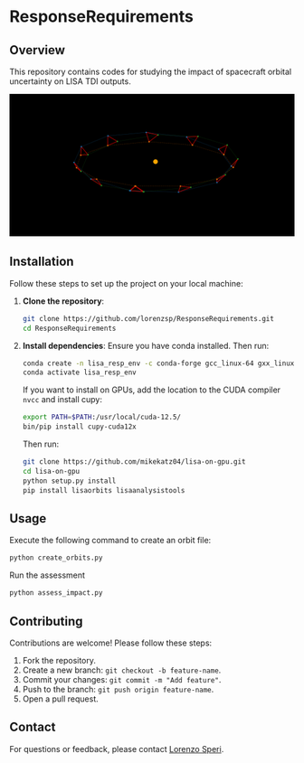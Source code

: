 # ResponseRequirements
## Overview
This repository contains codes for studying the impact of spacecraft orbital uncertainty on LISA TDI outputs.

![LISA orbits](report/figures/3d_orbit_around_sun.png)

## Installation
Follow these steps to set up the project on your local machine:

1. **Clone the repository**:
    ```bash
    git clone https://github.com/lorenzsp/ResponseRequirements.git
    cd ResponseRequirements
    ```

2. **Install dependencies**:
    Ensure you have conda installed. Then run:
    ```bash
    conda create -n lisa_resp_env -c conda-forge gcc_linux-64 gxx_linux-64 numpy Cython scipy jupyter ipython h5py matplotlib python=3.12
    conda activate lisa_resp_env
    ```
    
    If you want to install on GPUs, add the location to the CUDA compiler `nvcc` and install cupy:
    ```bash
    export PATH=$PATH:/usr/local/cuda-12.5/
    bin/pip install cupy-cuda12x
    ```
    
    Then run:
    ```bash
    git clone https://github.com/mikekatz04/lisa-on-gpu.git
    cd lisa-on-gpu
    python setup.py install
    pip install lisaorbits lisaanalysistools
    ```

## Usage
Execute the following command to create an orbit file:
```bash
python create_orbits.py
```

Run the assessment
```bash
python assess_impact.py
```

## Contributing
Contributions are welcome! Please follow these steps:
1. Fork the repository.
2. Create a new branch: `git checkout -b feature-name`.
3. Commit your changes: `git commit -m "Add feature"`.
4. Push to the branch: `git push origin feature-name`.
5. Open a pull request.

<!-- ## License
This project is licensed under the [License Name]. See the [LICENSE](LICENSE) file for details. -->

## Contact
For questions or feedback, please contact [Lorenzo Speri](https://github.com/lorenzsp).
